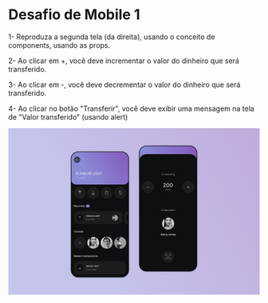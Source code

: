 <h1>Desafio de Mobile 1</h1>

1- Reproduza a segunda tela (da direita), usando o conceito de components, usando as props.

2- Ao clicar em +, você deve incrementar o valor do dinheiro que será transferido.

3- Ao clicar em -, você deve decrementar o valor do dinheiro que será transferido.

4- Ao clicar no botão "Transferir", você deve exibir uma mensagem na tela de "Valor transferido" (usando alert)

![alt text](image.png)